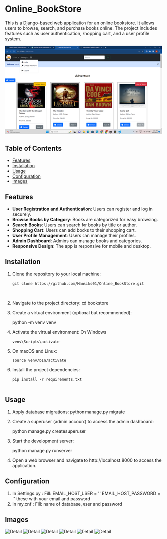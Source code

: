 # Online_BookStore

This is a Django-based web application for an online bookstore. It allows users to browse, search, and purchase books online. The project includes features such as user authentication, shopping cart, and a user profile system.

![Bookstore](https://github.com/Mansiks01/Online_BookStore/blob/main/Screenshots/Front.png)

## Table of Contents

- [Features](#features)
- [Installation](#installation)
- [Usage](#usage)
- [Configuration](#configuration)
- [Images](#images)

## Features

- **User Registration and Authentication**: Users can register and log in securely.
- **Browse Books by Category**: Books are categorized for easy browsing.
- **Search Books**: Users can search for books by title or author.
- **Shopping Cart**: Users can add books to their shopping cart.
- **User Profile Management**: Users can manage their profiles.
- **Admin Dashboard**: Admins can manage books and categories.
- **Responsive Design**: The app is responsive for mobile and desktop.

## Installation

1. Clone the repository to your local machine:

   ```shell
   git clone https://github.com/Mansiks01/Online_BookStore.git



2. Navigate to the project directory:
    cd bookstore

3. Create a virtual environment (optional but recommended):

    python -m venv venv

4.  Activate the virtual environment:
    On Windows
    ```shell
    venv\Scripts\activate
    
 5. On macOS and Linux:
    ```shell
    source venv/bin/activate

6. Install the project dependencies:
      ```shell
    pip install -r requirements.txt


## Usage
1.  Apply database migrations:
    python manage.py migrate

2.  Create a superuser (admin account) to access the admin dashboard:

    python manage.py createsuperuser

3.  Start the development server:

    python manage.py runserver

4. Open a web browser and navigate to http://localhost:8000 to access the application.   


## Configuration
1. In Settings.py :
    Fill:   EMAIL_HOST_USER = ''
            EMAIL_HOST_PASSWORD = '' 
    these with your email and password
2. In my.cnf :
    Fill:
    name of database, user and password

 ## Images
 ![Detail](https://github.com/Mansiks01/Online_BookStore/blob/main/Screenshots/Detail%20page.png)
 ![Detail](https://github.com/Mansiks01/Online_BookStore/blob/main/Screenshots/add%20to%20cart%20option.png)
 ![Detail](https://github.com/Mansiks01/Online_BookStore/blob/main/Screenshots/Pagination.png)
 ![Detail](https://github.com/Mansiks01/Online_BookStore/blob/main/Screenshots/add%20to%20cart%20option.png)
 ![Detail](https://github.com/Mansiks01/Online_BookStore/blob/main/Screenshots/empty%20cart.png)
 ![Detail](https://github.com/Mansiks01/Online_BookStore/blob/main/Screenshots/forget%20password.png)
